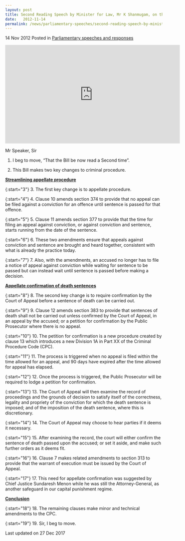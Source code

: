 ```yaml
---
layout: post
title: Second Reading Speech by Minister for Law, Mr K Shanmugam, on the Criminal Procedure Code (Amendment) Bill
date:   2012-11-14
permalink: /news/parliamentary-speeches/second-reading-speech-by-minister-for-law--mr-k-shanmugam--on-th0
---
```



14 Nov 2012 Posted in [Parliamentary speeches and responses](/news/parliamentary-speeches) 

<div class="bp-youtube">
<iframe title="video: Second Reading Speech by Minister for Law on Criminal Procedure Code (Amendment) Bill" width="560" height="315" src="https://www.youtube.com/embed/qLyK7icEOzE" frameborder="0" allow="accelerometer; autoplay; encrypted-media; gyroscope; picture-in-picture" allowfullscreen></iframe>    
</div>

Mr Speaker, Sir


1. I beg to move, “That the Bill be now read a Second time”.

2. This Bill makes two key changes to criminal procedure.

**<u>Streamlining appellate procedure</u>**

{:start="3"}
3. The first key change is to appellate procedure.

{:start="4"}
4. Clause 10 amends section 374 to provide that no appeal can be filed against a conviction for an offence until sentence is passed for that offence.

{:start="5"}
5. Clause 11 amends section 377 to provide that the time for filing an appeal against conviction, or against conviction and sentence, starts running from the date of the sentence.

{:start="6"}
6. These two amendments ensure that appeals against conviction and sentence are brought and heard together, consistent with what is already the practice today.

{:start="7"}
7. Also, with the amendments, an accused no longer has to file a notice of appeal against conviction while waiting for sentence to be passed but can instead wait until sentence is passed before making a decision.

**<u>Appellate confirmation of death sentences</u>**

{:start="8"}
8. The second key change is to require confirmation by the Court of Appeal before a sentence of death can be carried out.

{:start="9"}
9. Clause 12 amends section 383 to provide that sentences of death shall not be carried out unless confirmed by the Court of Appeal, in an appeal by the accused; or a petition for confirmation by the Public Prosecutor where there is no appeal.

{:start="10"}
10. The petition for confirmation is a new procedure created by clause 13 which introduces a new Division 1A in Part XX of the Criminal Procedure Code (CPC).

{:start="11"}
11. The process is triggered when no appeal is filed within the time allowed for an appeal, and 90 days have expired after the time allowed for appeal has elapsed.

{:start="12"}
12. Once the process is triggered, the Public Prosecutor will be required to lodge a petition for confirmation.

{:start="13"}
13. The Court of Appeal will then examine the record of proceedings and the grounds of decision to satisfy itself of the correctness, legality and propriety of the conviction for which the death sentence is imposed; and of the imposition of the death sentence, where this is discretionary.

{:start="14"}
14. The Court of Appeal may choose to hear parties if it deems it necessary.

{:start="15"}
15. After examining the record, the court will either confirm the sentence of death passed upon the accused; or set it aside, and make such further orders as it deems fit.

{:start="16"}
16. Clause 7 makes related amendments to section 313 to provide that the warrant of execution must be issued by the Court of Appeal.

{:start="17"}
17. This need for appellate confirmation was suggested by Chief Justice Sundaresh Menon while he was still the Attorney-General, as another safeguard in our capital punishment regime.

**<u>Conclusion</u>**

{:start="18"}
18. The remaining clauses make minor and technical amendments to the CPC.

{:start="19"}
19. Sir, I beg to move.






<p class="right-side-updated">Last updated on 27 Dec 2017 </p>
